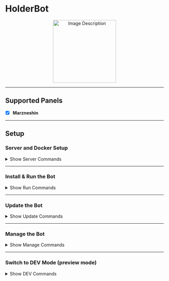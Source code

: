 # HolderBot  

<div align="center"><a href="https://github.com/Kup1ng/holderbot">
  <img src="https://github.com/user-attachments/assets/b660f9cb-0541-4c03-9660-2b5f2cb9e6e2" width="200" alt="Image Description">
</a>
</div>

---

## **Supported Panels**  
- [x] **Marzneshin**  

---

## **Setup**  

### **Server and Docker Setup**  

<details>
<summary>Show Server Commands</summary>

#### Install Docker  
```bash
curl -fsSL https://get.docker.com | sh
```
</details>

---

### **Install & Run the Bot**  

<details>
<summary>Show Run Commands</summary>

#### 1. Create Directory and Download Files  
```bash
mkdir -p /opt/holderbot/data
curl -o /opt/holderbot/docker-compose.yml https://raw.githubusercontent.com/Kup1ng/holderbot/master/docker-compose.yml
cd /opt/holderbot
curl -o .env https://raw.githubusercontent.com/Kup1ng/holderbot/master/.env.example
nano .env
```

#### 2. Pull Docker Image  
```bash
docker compose pull
```

#### 3. Start the Bot  
```bash
docker compose up -d
```

After a few moments, the bot will start running.

</details>

---

### **Update the Bot**  

<details>
<summary>Show Update Commands</summary>

Make sure you're in the **HolderBot** directory:  
```bash
cd /opt/holderbot
```

Then update the bot:  
```bash
docker compose pull && docker compose up -d
```

</details>

---

### **Manage the Bot**  

<details>
<summary>Show Manage Commands</summary>

Make sure you're in the **HolderBot** directory:  
```bash
cd /opt/holderbot
```

- **Restart the Bot:**  
  ```bash
  docker compose restart
  ```

- **Stop the Bot:**  
  ```bash
  docker compose down
  ```

- **View Logs:**  
  ```bash
  docker compose logs -f
  ```

</details>

---

### **Switch to DEV Mode (preview mode)**  

<details>
<summary>Show DEV Commands</summary>

Make sure you're in the **HolderBot** directory:  
```bash
cd /opt/holderbot
```

- **Open the Docker Compose File:**  
  ```bash
  nano docker-compose.yml
  ```

- **Change the Image Tag:**  
  
  **From:**  
  ```yaml
  Kup1ng/holderbot:latest
  ```
  **To:**  
  ```yaml
  Kup1ng/holderbot:dev
  ```

- **Pull the Docker Image:**  
  ```bash
  docker compose pull
  ```

- **Start the Bot:**  
  ```bash
  docker compose up -d
  ```
</details>

